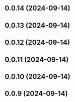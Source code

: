 

## 0.0.14 (2024-09-14)

## 0.0.13 (2024-09-14)

## 0.0.12 (2024-09-14)

## 0.0.11 (2024-09-14)

## 0.0.10 (2024-09-14)

## 0.0.9 (2024-09-14)
